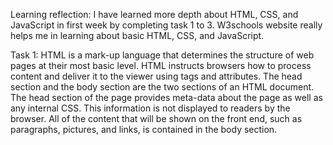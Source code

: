 Learning reflection: I have learned more depth about HTML, CSS, and JavaScript in first week by completing task 1 to 3.
W3schools website really helps me in learning about basic HTML, CSS, and JavaScript. 

Task 1: HTML is a mark-up language that determines the structure of web pages at their most basic level. HTML instructs browsers how to process content and deliver it to the viewer using tags and attributes. 
The head section and the body section are the two sections of an HTML document. The head section of the page provides meta-data about the page as well as any internal CSS.
This information is not displayed to readers by the browser. All of the content that will be shown on the front end, such as paragraphs, pictures, and links, is contained in the body section. 
